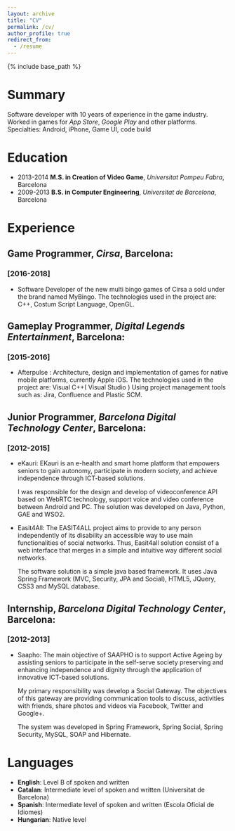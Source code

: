 ```yaml
---
layout: archive
title: "CV"
permalink: /cv/
author_profile: true
redirect_from:
  - /resume
---
```


{% include base_path %}

Summary
======
Software developer with 10 years of experience in the game industry. Worked in games for _App Store_,
_Google Play_ and other platforms.
Specialties: Android, iPhone, Game UI, code build

Education
======
* 2013-2014 **M.S. in Creation of Video Game**, _Universitat Pompeu Fabra_, Barcelona
* 2009-2013 **B.S. in Computer Engineering**, _Universitat de Barcelona_, Barcelona

Experience
======

## **Game Programmer**, _Cirsa_, Barcelona: 
### [2016-2018]
  * Software Developer of the new multi bingo games of Cirsa a sold under the brand named MyBingo. 
	The technologies used in the project are: C++, Costum Script Language, OpenGL. 


## **Gameplay Programmer**, _Digital Legends Entertainment_, Barcelona: 
### [2015-2016]
  * Afterpulse :
    Architecture, design and implementation of games for native mobile platforms, currently Apple iOS.
	The technologies used in the project are: Visual C++( Visual Studio )
	Using project management tools such as: Jira, Confluence and Plastic SCM.

	
## **Junior Programmer**, _Barcelona Digital Technology Center_, Barcelona:
### [2012-2015]
  * eKauri:
	EKauri is an e-health and smart home platform that empowers seniors to gain autonomy, participate in modern society, and achieve independence through ICT-based solutions.

	I was responsible for the design and develop of videoconference API based on WebRTC technology, support voice and video conference between Android and PC. 
	The solution was developed on Java, Python, GAE and WSO2.

  
  * Easit4All: 
	The EASIT4ALL project aims to provide to any person independently of its disability an accessible way to use main functionalities of social networks. Thus, Easit4all solution consist of a web interface that merges in a simple and intuitive way different social networks.

    The software solution is a simple java based framework. It uses Java Spring Framework (MVC, Security, JPA and Social), HTML5, JQuery, CSS3 and MySQL database.

## **Internship**, _Barcelona Digital Technology Center_, Barcelona:
### [2012-2013]
  * Saapho:
	The main objective of SAAPHO is to support Active Ageing by assisting seniors to participate in the self-serve society preserving and enhancing independence and dignity through the application of innovative ICT-based solutions.

	My primary responsibility was develop a Social Gateway. The objectives of this gateway are providing communication tools to discuss, activities with friends, share photos and videos via Facebook, Twitter and Google+.
	
	The system was developed in Spring Framework, Spring Social, Spring Security, MySQL, SOAP and Hibernate.

Languages 
======
  * **English**: Level B of spoken and written
  * **Catalan**: Intermediate level of spoken and written (Universitat de Barcelona)
  * **Spanish**: Intermediate level of spoken and written (Escola Oficial de Idiomes)
  * **Hungarian**: Native level
